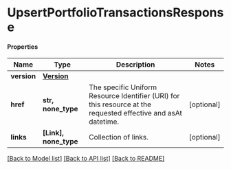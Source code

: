 # UpsertPortfolioTransactionsResponse

#### Properties
Name | Type | Description | Notes
------------ | ------------- | ------------- | -------------
**version** | [**Version**](Version.md) |  | 
**href** | **str, none_type** | The specific Uniform Resource Identifier (URI) for this resource at the requested effective and asAt datetime. | [optional] 
**links** | **[Link], none_type** | Collection of links. | [optional] 

[[Back to Model list]](../README.md#documentation-for-models) [[Back to API list]](../README.md#documentation-for-api-endpoints) [[Back to README]](../README.md)

